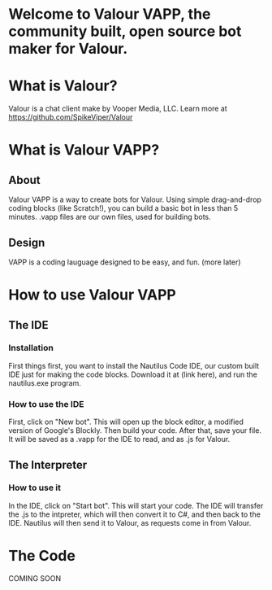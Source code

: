# Welcome to Valour VAPP, the community built, open source bot maker for Valour.

# What is Valour?
Valour is a chat client make by Vooper Media, LLC. Learn more at https://github.com/SpikeViper/Valour

# What is Valour VAPP?
## About
Valour VAPP is a way to create bots for Valour. Using simple drag-and-drop coding blocks (like Scratch!), you can build a basic bot in less than 5 minutes. .vapp files are our own files, used for building bots. 

## Design
VAPP is a coding lauguage designed to be easy, and fun. (more later)

# How to use Valour VAPP
## The IDE
### Installation
First things first, you want to install the Nautilus Code IDE, our custom built IDE just for making the code blocks. Download it at (link here), and run the nautilus.exe program.

### How to use the IDE
First, click on "New bot". This will open up the block editor, a modified version of Google's Blockly. Then build your code. After that, save your file. It will be saved as a .vapp for the IDE to read, and as .js for Valour.

## The Interpreter
### How to use it
In the IDE, click on "Start bot". This will start your code. The IDE will transfer the .js to the intpreter, which will then convert it to C#, and then back to the IDE. Nautilus will then send it to Valour, as requests come in from Valour.

# The Code
COMING SOON
